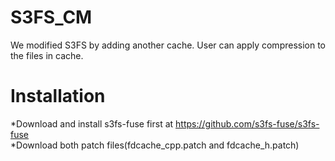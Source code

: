 S3FS_CM
==
We modified S3FS by adding another cache.
User can apply compression to the files in cache.

Installation
==
*Download and install s3fs-fuse first at https://github.com/s3fs-fuse/s3fs-fuse  
*Download both patch files(fdcache_cpp.patch and fdcache_h.patch)  

